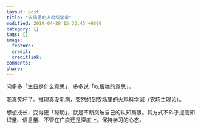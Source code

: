 ```yaml
---
layout: post
title: "农场里的火鸡科学家"
modified: 2019-04-28 15:33:45 +0800
category: []
tags: []
image:
  feature: 
  credit: 
  creditlink: 
comments: 
share: 
---
```


问多多「生日是什么意思」，多多说「吃蛋糕的意思」。

我真笑坏了。推理真没毛病，突然想到农场里的火鸡科学家（[农场主理论](https://baike.baidu.com/item/%E5%86%9C%E5%9C%BA%E4%B8%BB%E7%90%86%E8%AE%BA/9891519)）。

想想成长，变得更「聪明」，就是不断突破自己的认知局限。其方式不外乎提高知识量、信息量、不管在广度还是深度上。保持学习的心态。


